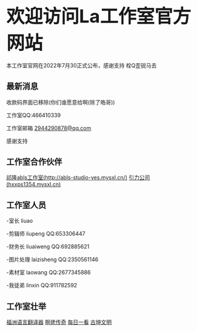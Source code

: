 ## <font size=15>欢迎访问La工作室官方网站</font>

本工作室官网在2022年7月30正式公布，感谢支持 栓Q歪锐马去

## 最新消息
收款码界面已移除(你们谁愿意给啊(除了皓哥))

工作室QQ:466410339

工作室邮箱 2944290878@qq.com

感谢支持
## 工作室合作伙伴
[祁隆abls工作室(http://abls-studio-yes.mysxl.cn/)](http://abls-studio-yes.mysxl.cn/)
[引力公司(hxxps1354.mysxl.cn)](https://hxxps1354.mysxl.cn)

## 工作室人员
-室长   liuao

-剪辑师  liupeng QQ:653306447

-财务长  liuaiweng QQ:692885621

-图片处理 laizisheng QQ:2350561146

-素材室  laowang QQ:2677345886

-我徒弟 linxin QQ:911782592

## 工作室壮举

[福洲语言翻译器](FuZhoYuYanFanYiQi/fuzhoyuyanfanyiqi.html)
[啊佬传奇](islastudiosp.html)
[每日一看](yddlianjie.html)
[古坤文明](https://www.bilibili.com/video/BV1Dt4y1L7zw?spm_id_from=333.999.0.0&vd_source=f7e9f30d92d28fa8cb9b5ccb93c6c27e)
